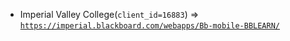  - Imperial Valley College(`client_id=16883`) => [`https://imperial.blackboard.com/webapps/Bb-mobile-BBLEARN/`](https://imperial.blackboard.com/webapps/Bb-mobile-BBLEARN/)
